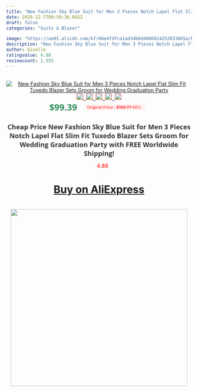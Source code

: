 ```yaml
---
title: "New Fashion Sky Blue Suit for Men 3 Pieces Notch Lapel Flat Slim Fit Tuxedo Blazer Sets Groom for Wedding Graduation Party"
date: 2020-12-7T09:50:36.892Z
draft: false
categories: "Suits & Blazer"

image: "https://ae01.alicdn.com/kf/H8e4fdfca1ad34b0a9806814252033065a/New-Fashion-Sky-Blue-Suit-for-Men-3-Pieces-Notch-Lapel-Flat-Slim-Fit-Tuxedo-Blazer.jpg"
description: "New Fashion Sky Blue Suit for Men 3 Pieces Notch Lapel Flat Slim Fit Tuxedo Blazer Sets Groom for Wedding Graduation Party"
author: Giselle
ratingvalue: 4.88
reviewcount: 1.555
---
```

<br>
<div style="text-align: center;">
<a href="https://s.click.aliexpress.com/e/_A4HbXR" target="_blank" rel="nofollow noopener noreferrer"><img alt="New Fashion Sky Blue Suit for Men 3 Pieces Notch Lapel Flat Slim Fit Tuxedo Blazer Sets Groom for Wedding Graduation Party" class="magnifier-image" src="https://ae01.alicdn.com/kf/H8e4fdfca1ad34b0a9806814252033065a/New-Fashion-Sky-Blue-Suit-for-Men-3-Pieces-Notch-Lapel-Flat-Slim-Fit-Tuxedo-Blazer.jpg_640x640.jpg">
<br>
<img style="border:1px solid salmon" src="https://ae01.alicdn.com/kf/H8e4fdfca1ad34b0a9806814252033065a/New-Fashion-Sky-Blue-Suit-for-Men-3-Pieces-Notch-Lapel-Flat-Slim-Fit-Tuxedo-Blazer.jpg_120x120.jpg">&nbsp;&nbsp;<img style="border:1px solid salmon" src="https://ae01.alicdn.com/kf/Hf06327e0c7564abcb5a899ace593f5e6f/New-Fashion-Sky-Blue-Suit-for-Men-3-Pieces-Notch-Lapel-Flat-Slim-Fit-Tuxedo-Blazer.jpg_120x120.jpg">&nbsp;&nbsp;<img style="border:1px solid salmon" src="https://ae01.alicdn.com/kf/H321794e30ceb4b4db94124cd51534029s/New-Fashion-Sky-Blue-Suit-for-Men-3-Pieces-Notch-Lapel-Flat-Slim-Fit-Tuxedo-Blazer.jpg_120x120.jpg">&nbsp;&nbsp;<img style="border:1px solid salmon" src="https://ae01.alicdn.com/kf/Hf602415c244246f3b929821de9e43a3dZ/New-Fashion-Sky-Blue-Suit-for-Men-3-Pieces-Notch-Lapel-Flat-Slim-Fit-Tuxedo-Blazer.jpg_120x120.jpg">&nbsp;&nbsp;<img style="border:1px solid salmon" src="https://ae01.alicdn.com/kf/H1b0d6d8ce8b9435d99c8af7d6cbe32f5N/New-Fashion-Sky-Blue-Suit-for-Men-3-Pieces-Notch-Lapel-Flat-Slim-Fit-Tuxedo-Blazer.jpg_120x120.jpg"></a></div><br0>
<div style="text-align: center;"><span style="background-color: white; border: 0px; box-sizing: border-box; color: seagreen; display: inline-block; font-family: &quot;open sans&quot; , &quot;arial&quot; , &quot;helvetica&quot; , sans-serif , &quot;heiti&quot;; font-size: 24px; font-stretch: inherit; font-weight: 700; line-height: inherit; margin: 0px 10px 0px 0px; padding: 0px; vertical-align: middle;">$99.39 </span>
<span style="background: rgb(255 , 241 , 241); border-radius: 3px; border: 0px; box-sizing: border-box; color: #ff4747; display: inline-block; font-family: inherit; font-size: 12px; font-stretch: inherit; font-style: inherit; font-variant: inherit; font-weight: 600; line-height: inherit; margin: 0px; padding: 2px 5px; transform: scale(0.9); vertical-align: middle;">Original Price : <b style="text-decoration: line-through;">$198.77 </b> 50%&nbsp;&nbsp;</span></div>
<h1 style="color: #333333; display: inline-block; font-family: &quot;open sans&quot; , &quot;arial&quot; , &quot;helvetica&quot; , sans-serif , &quot;heiti&quot;; font-size: 18px; font-stretch: inherit; font-weight: 700; text-align: center;">Cheap Price New Fashion Sky Blue Suit for Men 3 Pieces Notch Lapel Flat Slim Fit Tuxedo Blazer Sets Groom for Wedding Graduation Party with FREE Worldwide Shipping!</h1>
<div style="color: #ff4747; text-align: center;">
<img src="https://4.bp.blogspot.com/-M0ZcTcb-5uY/XleCXlxnR4I/AAAAAAAAAEc/OrjgMkXV1oMQFaCRZj5HQwOCBcu3w1FegCPcBGAYYCw/s1600/star.png" style="height: 15px;">&nbsp;<b>4.88</b></div>
<div class="button_cont" align="center"><a class="buynow_a" href="https://s.click.aliexpress.com/e/_A4HbXR" target="_blank" rel="nofollow noopener noreferrer"><H1>Buy on AliExpress</H1></a></div><br>
<div class="separator" style="clear: both; text-align: center;">
<img src="https://lh3.googleusercontent.com/-pTy5HemUv9M/XlePHvY0dAI/AAAAAAAAAE4/0nX5iRUoIWY8eMW9Dpxeirr157OZliDIgCLcBGAsYHQ/s1600/badge.gif" width="480">
</div>
